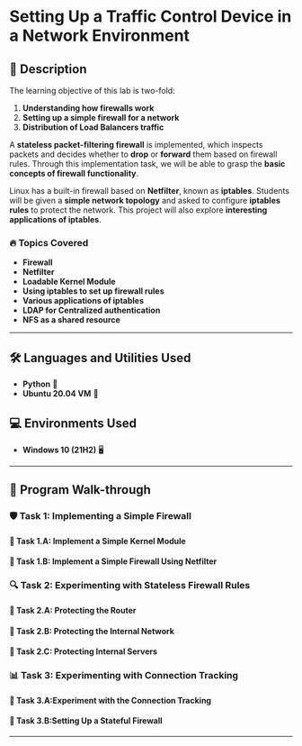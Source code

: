 # Setting Up a Traffic Control Device in a Network Environment

## 📌 Description  
The learning objective of this lab is two-fold:  

1. **Understanding how firewalls work**  
2. **Setting up a simple firewall for a network**
3. **Distribution of Load Balancers traffic**

 A **stateless packet-filtering firewall** is implemented, which inspects packets and decides whether to **drop** or **forward** them based on firewall rules. Through this implementation task, we will be able to grasp the  **basic concepts of firewall functionality**.  

Linux has a built-in firewall based on **Netfilter**, known as **iptables**. Students will be given a **simple network topology** and asked to configure **iptables rules** to protect the network. This project will also explore **interesting applications of iptables**.  

### 🔥 Topics Covered  
- **Firewall**  
- **Netfilter**  
- **Loadable Kernel Module**  
- **Using iptables to set up firewall rules**  
- **Various applications of iptables**
- **LDAP for Centralized authentication**
- **NFS as a shared resource**

---

## 🛠 Languages and Utilities Used  
- **Python** 🐍  
- **Ubuntu 20.04 VM** 🐧  

## 💻 Environments Used  
- **Windows 10 (21H2)** 🖥️  

---

## 🚀 Program Walk-through  

### **🛡 Task 1: Implementing a Simple Firewall**  
#### 🔹 Task 1.A: Implement a Simple Kernel Module  
#### 🔹 Task 1.B: Implement a Simple Firewall Using Netfilter  

### **🔍 Task 2: Experimenting with Stateless Firewall Rules**  
#### 🔹 Task 2.A: Protecting the Router  
#### 🔹 Task 2.B: Protecting the Internal Network  
#### 🔹 Task 2.C: Protecting Internal Servers  

### **📊 Task 3: Experimenting with Connection Tracking**  
#### 🔹 Task 3.A:Experiment with the Connection Tracking 
#### 🔹 Task 3.B:Setting Up a Stateful Firewall


---


